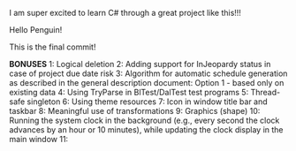I am super excited to learn C# through a great project like this!!!

Hello Penguin! 

This is the final commit!

**BONUSES**
1: Logical deletion 
2: Adding support for InJeopardy status in case of project due date risk 
3: Algorithm for automatic schedule generation as described in the general description document:
Option 1 - based only on existing data 
4: Using TryParse in BlTest/DalTest test programs 
5: Thread-safe singleton 
6: Using theme resources 
7: Icon in window title bar and taskbar 
8: Meaningful use of transformations 
9: Graphics (shape) 
10: Running the system clock in the background (e.g., every second the clock advances by an hour or 10 minutes), while updating the clock display in the main window 
11: 
